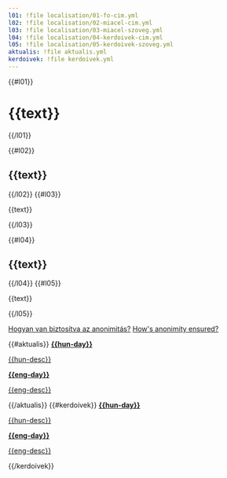 ```yaml
---
l01: !file localisation/01-fo-cim.yml
l02: !file localisation/02-miacel-cim.yml
l03: !file localisation/03-miacel-szoveg.yml
l04: !file localisation/04-kerdoivek-cim.yml
l05: !file localisation/05-kerdoivek-szoveg.yml
aktualis: !file aktualis.yml
kerdoivek: !file kerdoivek.yml
---
```


{{#l01}}<h1 class="{{lang}} language">{{text}}</h1>{{/l01}}

{{#l02}}<h2 class="{{lang}} language">{{text}}</h2>{{/l02}}
{{#l03}}<p class="{{lang}} language">{{text}}</p>{{/l03}}

{{#l04}}<h2 class="{{lang}} language">{{text}}</h2>{{/l04}}
{{#l05}}<p class="{{lang}} language">{{text}}</p>{{/l05}}

<!-- A yml -> md -> html folyamatban valahol elbaszódnak a linkek, és csak akkor lesz belőlük hivatkozás, ha van a {{text}} blokk előtt egy üres sor, mert akkor közvetlen az md generálja nekik a p-t, amibe kerül, de akkor meg nem lesz lang classuk; szóval inline oldottam meg, nem generált nyelvi elemekkel. Nem hiszem, hogy nagyon harmadik nyelvet vagy további szövegben lévő linkeket hozzá fogunk adni, de erre figyelni kell, ha majd a nyelvválasztást át akarjuk vinni nagy honlapokra, mert nem jó, ha nem lehet a szövegben link. Fyi ez a yml sortörésekre is hatással van. -->
<a href="#!/anonim" class="hungarian language">Hogyan van biztosítva az anonimitás?</a>
<a href="#!/anonim" class="english language">How's anonimity ensured?</a>

<section class="one columns">
{{#aktualis}}
<a href="{{link}}" class="hungarian language {{color}} card" target="_blank">
    <strong >{{hun-day}}</strong>
    <p>{{hun-desc}}</p>
</a>
<a href="{{link}}" class="english language {{color}} card" target="_blank">
    <strong >{{eng-day}}</strong>
    <p>{{eng-desc}}</p>
</a>
{{/aktualis}}
{{#kerdoivek}}
<a href="{{link}}" class="hungarian language {{color}} card" target="_blank">
    <strong>{{hun-day}}</strong>
    <p>{{hun-desc}}</p>
</a>
<a href="{{link}}" class="english language {{color}} card" target="_blank">
    <strong>{{eng-day}}</strong>
    <p>{{eng-desc}}</p>
</a>
{{/kerdoivek}}
</section>